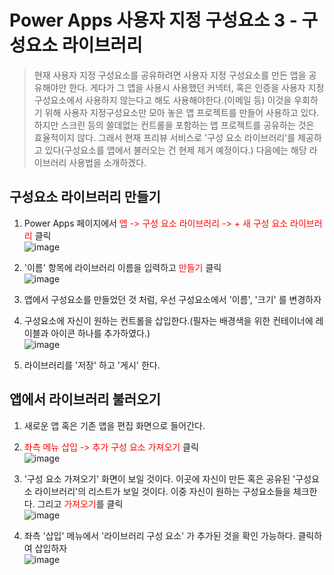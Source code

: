 # Power Apps 사용자 지정 구성요소 3 - 구성요소 라이브러리
> 현재 사용자 지정 구성요소를 공유하려면 사용자 지정 구성요소를 만든 앱을 공유해야만 한다. 게다가 그 앱을 사용시 사용했던 커넥터, 혹은 인증을 사용자 지정 구성요소에서 사용하지 않는다고 해도 사용해야한다.(이메일 등) 이것을 우회하기 위해 사용자 지정구성요소만 모아 놓은 앱 프로젝트를 만들어 사용하고 있다. 하지만 스크린 등의 쓸데없는 컨트롤을 포함하는 앱 프로젝트를 공유하는 것은 효율적이지 않다. 그래서 현재 프리뷰 서비스로 '구성 요소 라이브러리'를 제공하고 있다(구성요소를 앱에서 불러오는 건 현제 제거 예정이다.) 다음에는 해당 라이브러리 사용법을 소개하겠다.

## 구성요소 라이브러리 만들기
1. Power Apps 페이지에서 <span style="color:red">앱 -> 구성 요소 라이브러리 -> + 새 구성 요소 라이브러리</span> 클릭<br>![image](https://user-images.githubusercontent.com/39551265/160768327-71ef52db-af89-483d-ac99-192a04226f92.png)<br>

2. '이름' 항목에 라이브러리 이름을 입력하고 <span style="color:red">만들기</span> 클릭<br>![image](https://user-images.githubusercontent.com/39551265/160768664-651cc771-d87d-4f91-b1ae-2b2bc709ff1c.png)<br>

3. 앱에서 구성요소를 만들었던 것 처럼, 우선 구성요소에서 '이름', '크기' 를 변경하자

4. 구성요소에 자신이 원하는 컨트롤을 삽입한다.(필자는 배경색을 위한 컨테이너에 레이블과 아이콘 하나를 추가하였다.)<br>![image](https://user-images.githubusercontent.com/39551265/160773713-cdbb8e6a-2ee0-4b0f-863c-a923fc77a033.png)<br>

5. 라이브러리를 '저장' 하고 '게시' 한다.

## 앱에서 라이브러리 불러오기

1. 새로운 앱 혹은 기존 앱을 편집 화면으로 들어간다.

2. <span style="color:red">좌측 메뉴 삽입 -> 추가 구성 요소 가져오기</span> 클릭<br>![image](https://user-images.githubusercontent.com/39551265/160789321-f7b441f7-4874-43c2-a9b3-9f7c9a20e0a6.png)<br>

3. '구성 요소 가져오기' 화면이 보일 것이다. 이곳에 자신이 만든 혹은 공유된 '구성요소 라이브러리'의 리스트가 보일 것이다. 이중 자신이 원하는 구성요소들을 체크한다. 그리고 <span style="color:red">가져오기</span>를 클릭<br>![image](https://user-images.githubusercontent.com/39551265/160789816-66134e21-e5a3-4833-9961-baba0bb15672.png)<br>

4. 좌측 '삽입' 메뉴에서 '라이브러리 구성 요소' 가 추가된 것을 확인 가능하다. 클릭하여 삽입하자 <br>![image](https://user-images.githubusercontent.com/39551265/160790665-9e7e5512-47fa-4170-870a-f35035bc81ba.png)<br>

